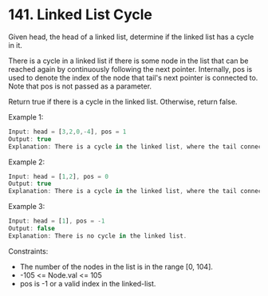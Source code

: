 # 141. Linked List Cycle

Given head, the head of a linked list, determine if the linked list has a cycle in it.

There is a cycle in a linked list if there is some node in the list that can be reached again by continuously following the next pointer. Internally, pos is used to denote the index of the node that tail's next pointer is connected to. Note that pos is not passed as a parameter.

Return true if there is a cycle in the linked list. Otherwise, return false.

Example 1:

```js
Input: head = [3,2,0,-4], pos = 1
Output: true
Explanation: There is a cycle in the linked list, where the tail connects to the 1st node (0-indexed).
```

Example 2:

```js
Input: head = [1,2], pos = 0
Output: true
Explanation: There is a cycle in the linked list, where the tail connects to the 0th node.
```

Example 3:

```js
Input: head = [1], pos = -1
Output: false
Explanation: There is no cycle in the linked list.
```

Constraints:

- The number of the nodes in the list is in the range [0, 104].
- -105 <= Node.val <= 105
- pos is -1 or a valid index in the linked-list.
